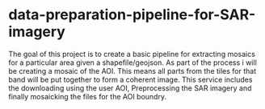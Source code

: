 # data-preparation-pipeline-for-SAR-imagery
The goal of this project is to create a basic pipeline for extracting mosaics for a particular area given a shapefile/geojson.
As part of the process i will be creating a mosaic of the AOI. This means all parts from the tiles for that band will be put together to form a coherent image. 
This service includes the downloading using the user AOI, Preprocessing the SAR imagery and finally mosaicking the files for the AOI boundry.

